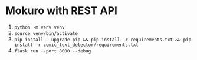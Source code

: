 # Mokuro with REST API

1. `python -m venv venv`
2. `source venv/bin/activate`
3. `pip install --upgrade pip && pip install -r requirements.txt && pip install -r comic_text_detector/requirements.txt`
4. `flask run --port 8000 --debug`